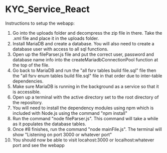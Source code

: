 # KYC_Service_React

Instructions to setup the webapp:
1. Go into the uploads folder and decompress the zip file in there. Take the .xml file and place it in the uploads folder.
2. Install MariaDB and create a database. You will also need to create a database user with access to all sql functions.
3. Open up the fileParser.js file and put the correct user, password and database name info into the createMariadbConnectionPool function at the top of the file.
4. Go back to MariaDB and run the "all fsrv tables build file.sql" file then the "all fsrv enum tables build file.sql" file in that order due to
inter-table dependencies.
5. Make sure MariaDB is running in the background as a service so that it is accessible.
6. Open up a terminal with the active directory set to the root directory of the repository.
7. You will need to install the dependency modules using npm which is included with Node.js using the command "npm install"  
8. Run the command "node fileParser.js". This command will take a while as it populates the database tables.
9. Once #8 finishes, run the command "node mainFile.js". The terminal will show "Listening on port 3000 or whatever port"
10. You should now be able to visit locahost:3000 or localhost:whatever port and see the webapp
